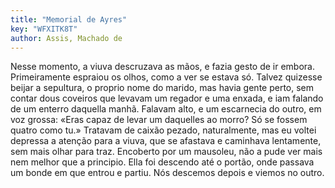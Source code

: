 ```yaml
---
title: "Memorial de Ayres"
key: "WFXITK8T"
author: Assis, Machado de
---
```

<div data-schema-version="8"><p>Nesse momento, a viuva descruzava as mãos, e fazia gesto de ir embora. Primeiramente espraiou os olhos, como a ver se estava só. Talvez quizesse beijar a sepultura, o proprio nome do marido, mas havia gente perto, sem contar dous coveiros que levavam um regador e uma enxada, e iam falando de um enterro daquella manhã. Falavam alto, e um escarnecia do outro, em voz grossa: «Eras capaz de levar um daquelles ao morro? Só se fossem quatro como tu.» Tratavam de caixão pezado, naturalmente, mas eu voltei depressa a atenção para a viuva, que se afastava e caminhava lentamente, sem mais olhar para traz. Encoberto por um mausoleu, não a pude ver mais nem melhor que a principio. Ella foi descendo até o portão, onde passava um bonde em que entrou e partiu. Nós descemos depois e viemos no outro.</p> </div>